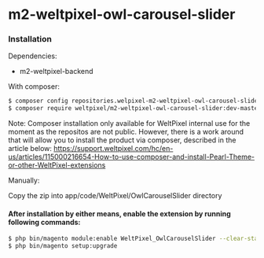 # m2-weltpixel-owl-carousel-slider

### Installation

Dependencies:

-   m2-weltpixel-backend

With composer:

```sh
$ composer config repositories.welpixel-m2-weltpixel-owl-carousel-slider git git@github.com:rusdragos/m2-weltpixel-owl-carousel-slider.git
$ composer require weltpixel/m2-weltpixel-owl-carousel-slider:dev-master
```

Note: Composer installation only available for WeltPixel internal use for the moment as the repositos are not public. However, there is a work around that will allow you to install the product via composer, described in the article below: https://support.weltpixel.com/hc/en-us/articles/115000216654-How-to-use-composer-and-install-Pearl-Theme-or-other-WeltPixel-extensions

Manually:

Copy the zip into app/code/WeltPixel/OwlCarouselSlider directory

#### After installation by either means, enable the extension by running following commands:

```sh
$ php bin/magento module:enable WeltPixel_OwlCarouselSlider --clear-static-content
$ php bin/magento setup:upgrade
```
